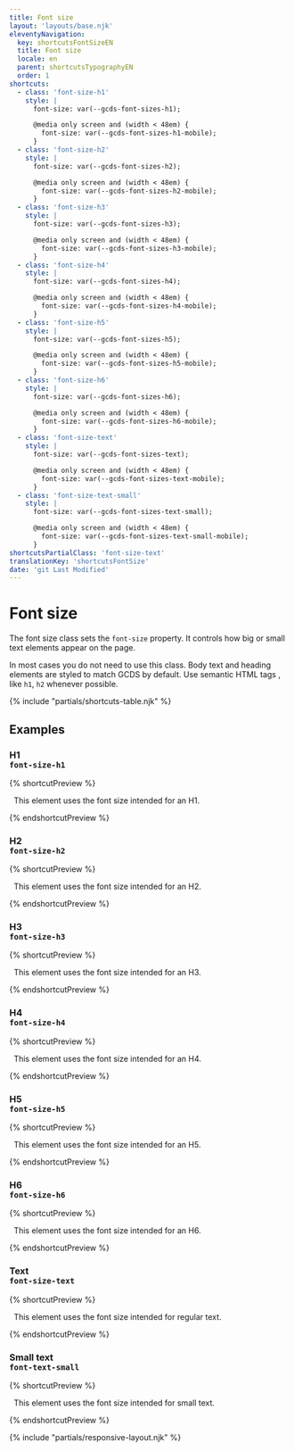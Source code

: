 ```yaml
---
title: Font size
layout: 'layouts/base.njk'
eleventyNavigation:
  key: shortcutsFontSizeEN
  title: Font size
  locale: en
  parent: shortcutsTypographyEN
  order: 1
shortcuts:
  - class: 'font-size-h1'
    style: |
      font-size: var(--gcds-font-sizes-h1);

      @media only screen and (width < 48em) {
        font-size: var(--gcds-font-sizes-h1-mobile);
      }
  - class: 'font-size-h2'
    style: |
      font-size: var(--gcds-font-sizes-h2);

      @media only screen and (width < 48em) {
        font-size: var(--gcds-font-sizes-h2-mobile);
      }
  - class: 'font-size-h3'
    style: |
      font-size: var(--gcds-font-sizes-h3);

      @media only screen and (width < 48em) {
        font-size: var(--gcds-font-sizes-h3-mobile);
      }
  - class: 'font-size-h4'
    style: |
      font-size: var(--gcds-font-sizes-h4);

      @media only screen and (width < 48em) {
        font-size: var(--gcds-font-sizes-h4-mobile);
      }
  - class: 'font-size-h5'
    style: |
      font-size: var(--gcds-font-sizes-h5);

      @media only screen and (width < 48em) {
        font-size: var(--gcds-font-sizes-h5-mobile);
      }
  - class: 'font-size-h6'
    style: |
      font-size: var(--gcds-font-sizes-h6);

      @media only screen and (width < 48em) {
        font-size: var(--gcds-font-sizes-h6-mobile);
      }
  - class: 'font-size-text'
    style: |
      font-size: var(--gcds-font-sizes-text);

      @media only screen and (width < 48em) {
        font-size: var(--gcds-font-sizes-text-mobile);
      }
  - class: 'font-size-text-small'
    style: |
      font-size: var(--gcds-font-sizes-text-small);

      @media only screen and (width < 48em) {
        font-size: var(--gcds-font-sizes-text-small-mobile);
      }
shortcutsPartialClass: 'font-size-text'
translationKey: 'shortcutsFontSize'
date: 'git Last Modified'
---
```


# Font size

The font size class sets the `font-size` property. It controls how big or small text elements appear on the page.

<gcds-notice type="warning" notice-title-tag="h2" notice-title="Use with caution">
  <gcds-text>In most cases you do not need to use this class. Body text and heading elements are <gcds-link href="{{ links.typography }}">styled to match GCDS by default</gcds-link>. Use semantic HTML tags , like <code>h1</code>, <code>h2</code> whenever possible.</gcds-text>
</gcds-notice>

{% include "partials/shortcuts-table.njk" %}

## Examples

### H1<br/>`font-size-h1`

{% shortcutPreview %}

<p class="font-size-h1">
  This element uses the font size intended for an H1.
</p>
{% endshortcutPreview %}

### H2<br/>`font-size-h2`

{% shortcutPreview %}

<p class="font-size-h2">
  This element uses the font size intended for an H2.
</p>
{% endshortcutPreview %}

### H3<br/>`font-size-h3`

{% shortcutPreview %}

<p class="font-size-h3">
  This element uses the font size intended for an H3.
</p>
{% endshortcutPreview %}

### H4<br/>`font-size-h4`

{% shortcutPreview %}

<p class="font-size-h4">
  This element uses the font size intended for an H4.
</p>
{% endshortcutPreview %}

### H5<br/>`font-size-h5`

{% shortcutPreview %}

<p class="font-size-h5">
  This element uses the font size intended for an H5.
</p>
{% endshortcutPreview %}

### H6<br/>`font-size-h6`

{% shortcutPreview %}

<p class="font-size-h6">
  This element uses the font size intended for an H6.
</p>
{% endshortcutPreview %}

### Text<br/>`font-size-text`

{% shortcutPreview %}

<p class="font-size-text">
  This element uses the font size intended for regular text.
</p>
{% endshortcutPreview %}

### Small text<br/>`font-text-small`

{% shortcutPreview %}

<p class="font-text-small">
  This element uses the font size intended for small text.
</p>
{% endshortcutPreview %}

{% include "partials/responsive-layout.njk" %}
